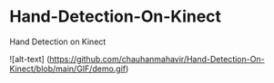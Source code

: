 # Hand-Detection-On-Kinect
Hand Detection on Kinect

![alt-text] (https://github.com/chauhanmahavir/Hand-Detection-On-Kinect/blob/main/GIF/demo.gif)
